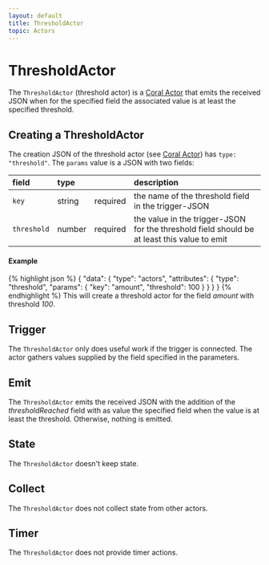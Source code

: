 ```yaml
---
layout: default
title: ThresholdActor
topic: Actors
---
```

<!--
   Licensed to the Apache Software Foundation (ASF) under one or more
   contributor license agreements.  See the NOTICE file distributed with
   this work for additional information regarding copyright ownership.
   The ASF licenses this file to You under the Apache License, Version 2.0
   (the "License"); you may not use this file except in compliance with
   the License.  You may obtain a copy of the License at

       http://www.apache.org/licenses/LICENSE-2.0

   Unless required by applicable law or agreed to in writing, software
   distributed under the License is distributed on an "AS IS" BASIS,
   WITHOUT WARRANTIES OR CONDITIONS OF ANY KIND, either express or implied.
   See the License for the specific language governing permissions and
   limitations under the License.
-->

# ThresholdActor
The `ThresholdActor` (threshold actor) is a [Coral Actor](/actors/overview/) that emits the received JSON when for the specified field the associated value is at least the specified threshold.

## Creating a ThresholdActor
The creation JSON of the threshold actor (see [Coral Actor](/actors/overview/)) has `type: "threshold"`.
The `params` value is a JSON with two fields:

field  | type |    | description
:----- | :---- | :--- | :------------
`key` | string | required | the name of the threshold field in the trigger-JSON
`threshold` | number | required | the value in the trigger-JSON for the threshold field should be at least this value to emit

#### Example
{% highlight json %}
{
  "data": {
    "type": "actors",
    "attributes": {
      "type": "threshold",
      "params": {
        "key": "amount",
        "threshold": 100
      }
    }
  }
}
{% endhighlight %}
This will create a threshold actor for the field _amount_ with threshold _100_.

## Trigger
The `ThresholdActor` only does useful work if the trigger is connected.
The actor gathers values supplied by the field specified in the parameters.

## Emit
The `ThresholdActor` emits the received JSON with the addition of the _thresholdReached_ field with as value the specified field when the value is at least the threshold. Otherwise, nothing is emitted.

## State
The `ThresholdActor` doesn't keep state.

## Collect
The `ThresholdActor` does not collect state from other actors.

## Timer
The `ThresholdActor` does not provide timer actions.